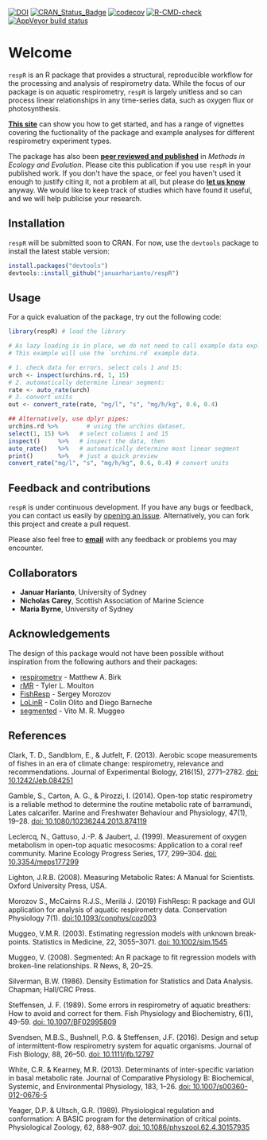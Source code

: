 

<!-- badges: start -->
[![DOI](https://zenodo.org/badge/66126363.svg)](https://zenodo.org/badge/latestdoi/66126363)
[![CRAN\_Status\_Badge](http://www.r-pkg.org/badges/version/respR)](https://cran.r-project.org/package=respR) 
[![codecov](https://codecov.io/gh/januarharianto/respR/branch/master/graph/badge.svg)](https://codecov.io/gh/januarharianto/respR)
[![R-CMD-check](https://github.com/januarharianto/respR/workflows/R-CMD-check/badge.svg)](https://github.com/januarharianto/respR/actions)
[![AppVeyor build status](https://ci.appveyor.com/api/projects/status/github/januarharianto/respR?branch=master&svg=true)](https://ci.appveyor.com/project/januarharianto/respR)
<!-- badges: end -->

# Welcome

`respR` is an R package that provides a structural, reproducible workflow for the processing and analysis of respirometry data. 
While the focus of our package is on aquatic respirometry, `respR` is largely unitless and so can process linear relationships in any time-series data, such as oxygen flux or photosynthesis.

[**This site**](https://januarharianto.github.io/respR/articles/respR.html) can show you how to get started, and has a range of vignettes covering the fuctionality of the package and example analyses for different respirometry experiment types. 

The package has also been [**peer reviewed and published**](https://besjournals.onlinelibrary.wiley.com/doi/10.1111/2041-210X.13162) in *Methods in Ecology and Evolution*. Please cite this publication if you use `respR` in your published work. If you don't have the space, or feel you haven't used it enough to justify citing it, not a problem at all, but please do [**let us know**](mailto:nicholascarey@gmail.com) anyway. We would like to keep track of studies which have found it useful, and we will help publicise your research. 

## Installation
`respR` will be submitted soon to CRAN. For now, use the `devtools` package to install the latest stable version:

```r
install.packages("devtools")
devtools::install_github("januarharianto/respR")
```

## Usage

For a quick evaluation of the package, try out the following code:

```r
library(respR) # load the library

# As lazy loading is in place, we do not need to call example data explicitly.
# This example will use the `urchins.rd` example data.

# 1. check data for errors, select cols 1 and 15:
urch <- inspect(urchins.rd, 1, 15) 
# 2. automatically determine linear segment:
rate <- auto_rate(urch)
# 3. convert units
out <- convert_rate(rate, "mg/l", "s", "mg/h/kg", 0.6, 0.4)

## Alternatively, use dplyr pipes:
urchins.rd %>%        # using the urchins dataset,
select(1, 15) %>%   # select columns 1 and 15
inspect()     %>%   # inspect the data, then
auto_rate()   %>%   # automatically determine most linear segment
print()       %>%   # just a quick preview
convert_rate("mg/l", "s", "mg/h/kg", 0.6, 0.4) # convert units

```

## Feedback and contributions

`respR` is under continuous development. If you have any bugs or feedback, you can contact us easily by [opening an issue](https://github.com/januarharianto/respr/issues). Alternatively, you can fork this project and create a pull request.

Please also feel free to [**email**](mailto:nicholascarey@gmail.com) with any feedback or problems you may encounter.

## Collaborators

- **Januar Harianto**, University of Sydney
- **Nicholas Carey**, Scottish Association of Marine Science
- **Maria Byrne**, University of Sydney


## Acknowledgements

The design of this package would not have been possible without inspiration from the following authors and their packages:

- [respirometry](https://cran.r-project.org/package=respirometry) - Matthew A. Birk
- [rMR](https://cran.r-project.org/package=rMR) - Tyler L. Moulton
- [FishResp](https://fishresp.org) - Sergey Morozov
- [LoLinR](https://github.com/colin-olito/LoLinR) - Colin Olito and Diego Barneche
- [segmented](https://cran.r-project.org/package=segmented) - Vito M. R. Muggeo



## References

Clark, T. D., Sandblom, E., & Jutfelt, F. (2013). Aerobic scope measurements of fishes in an era of climate change: respirometry, relevance and recommendations. Journal of Experimental Biology, 216(15), 2771–2782. [doi: 10.1242/Jeb.084251](https://doi.org/10.1242/Jeb.084251)

Gamble, S., Carton, A. G., & Pirozzi, I. (2014). Open-top static respirometry is a reliable method to determine the routine metabolic rate of barramundi, Lates calcarifer. Marine and Freshwater Behaviour and Physiology, 47(1), 19–28. [doi: 10.1080/10236244.2013.874119](https://doi.org/10.1080/10236244.2013.874119)

Leclercq, N., Gattuso, J.-P. & Jaubert, J. (1999). Measurement of oxygen metabolism in open-top aquatic mesocosms: Application to a coral reef community. Marine Ecology Progress Series, 177, 299–304. [doi: 10.3354/meps177299](https://doi.org/10.3354/meps177299)

Lighton, J.R.B. (2008). Measuring Metabolic Rates: A Manual for Scientists. Oxford University Press, USA.

Morozov S., McCairns R.J.S., Merilä J. (2019) FishResp: R package and GUI application for analysis of aquatic respirometry data. Conservation Physiology 7(1). [doi:10.1093/conphys/coz003](https://doi.org/10.1093/conphys/coz003)

Muggeo, V.M.R. (2003). Estimating regression models with unknown break-points. Statistics in Medicine, 22, 3055–3071. [doi: 10.1002/sim.1545](https://doi.org/10.1002/sim.1545)

Muggeo, V. (2008). Segmented: An R package to fit regression models with broken-line relationships. R News, 8, 20–25.

Silverman, B.W. (1986). Density Estimation for Statistics and Data Analysis. Chapman; Hall/CRC Press.

Steffensen, J. F. (1989). Some errors in respirometry of aquatic breathers: How to avoid and correct for them. Fish Physiology and Biochemistry, 6(1), 49–59. [doi: 10.1007/BF02995809](https://doi.org/10.1007/BF02995809)

Svendsen, M.B.S., Bushnell, P.G. & Steffensen, J.F. (2016). Design and setup of intermittent-flow respirometry system for aquatic organisms. Journal of Fish Biology, 88, 26–50. [doi: 10.1111/jfb.12797](https://doi.org/10.1111/jfb.12797)

White, C.R. & Kearney, M.R. (2013). Determinants of inter-specific variation in basal metabolic rate. Journal of Comparative Physiology B: Biochemical, Systemic, and Environmental Physiology, 183, 1–26. [doi: 10.1007/s00360-012-0676-5](https://doi.org/10.1007/s00360-012-0676-5)

Yeager, D.P. & Ultsch, G.R. (1989). Physiological regulation and conformation: A BASIC program for the determination of critical points. Physiological Zoology, 62, 888–907. [doi: 10.1086/physzool.62.4.30157935](https://doi.org/10.1086/physzool.62.4.30157935)
